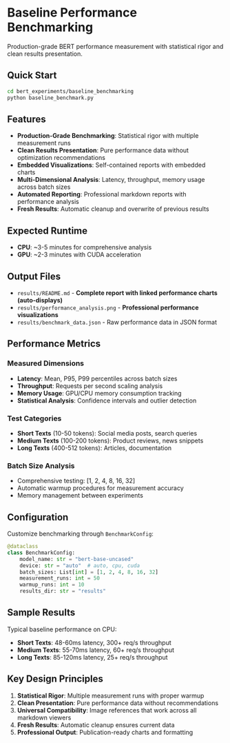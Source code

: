 # Baseline Performance Benchmarking

Production-grade BERT performance measurement with statistical rigor and clean results presentation.

## Quick Start

```bash
cd bert_experiments/baseline_benchmarking
python baseline_benchmark.py
```

## Features

- **Production-Grade Benchmarking**: Statistical rigor with multiple measurement runs
- **Clean Results Presentation**: Pure performance data without optimization recommendations
- **Embedded Visualizations**: Self-contained reports with embedded charts
- **Multi-Dimensional Analysis**: Latency, throughput, memory usage across batch sizes
- **Automated Reporting**: Professional markdown reports with performance analysis
- **Fresh Results**: Automatic cleanup and overwrite of previous results

## Expected Runtime

- **CPU**: ~3-5 minutes for comprehensive analysis
- **GPU**: ~2-3 minutes with CUDA acceleration

## Output Files

- `results/README.md` - **Complete report with linked performance charts (auto-displays)**
- `results/performance_analysis.png` - **Professional performance visualizations**
- `results/benchmark_data.json` - Raw performance data in JSON format

## Performance Metrics

### Measured Dimensions
- **Latency**: Mean, P95, P99 percentiles across batch sizes
- **Throughput**: Requests per second scaling analysis
- **Memory Usage**: GPU/CPU memory consumption tracking
- **Statistical Analysis**: Confidence intervals and outlier detection

### Test Categories
- **Short Texts** (10-50 tokens): Social media posts, search queries
- **Medium Texts** (100-200 tokens): Product reviews, news snippets
- **Long Texts** (400-512 tokens): Articles, documentation

### Batch Size Analysis
- Comprehensive testing: [1, 2, 4, 8, 16, 32]
- Automatic warmup procedures for measurement accuracy
- Memory management between experiments

## Configuration

Customize benchmarking through `BenchmarkConfig`:

```python
@dataclass
class BenchmarkConfig:
    model_name: str = "bert-base-uncased"
    device: str = "auto"  # auto, cpu, cuda
    batch_sizes: List[int] = [1, 2, 4, 8, 16, 32]
    measurement_runs: int = 50
    warmup_runs: int = 10
    results_dir: str = "results"
```

## Sample Results

Typical baseline performance on CPU:
- **Short Texts**: 48-60ms latency, 300+ req/s throughput
- **Medium Texts**: 55-70ms latency, 60+ req/s throughput  
- **Long Texts**: 85-120ms latency, 25+ req/s throughput

## Key Design Principles

1. **Statistical Rigor**: Multiple measurement runs with proper warmup
2. **Clean Presentation**: Pure performance data without recommendations
3. **Universal Compatibility**: Image references that work across all markdown viewers
4. **Fresh Results**: Automatic cleanup ensures current data
5. **Professional Output**: Publication-ready charts and formatting